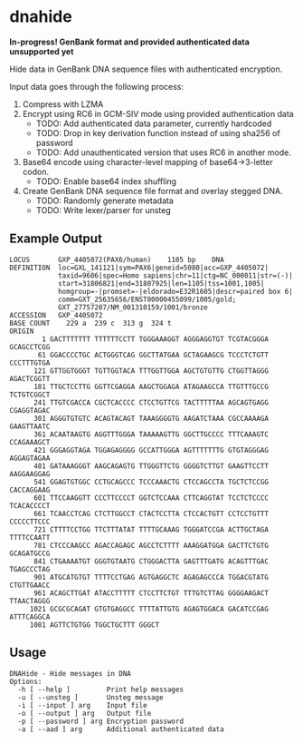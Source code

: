 # dnahide

**In-progress! GenBank format and provided authenticated data unsupported yet**

Hide data in GenBank DNA sequence files with authenticated encryption.

Input data goes through the following process:

1. Compress with LZMA
2. Encrypt using RC6 in GCM-SIV mode using provided authentication data
    - TODO: Add authenticated data parameter, currently hardcoded
    - TODO: Drop in key derivation function instead of using sha256 of password
    - TODO: Add unauthenticated version that uses RC6 in another mode.
3. Base64 encode using character-level mapping of base64->3-letter codon.
    - TODO: Enable base64 index shuffling
4. Create GenBank DNA sequence file format and overlay stegged DNA.
    - TODO: Randomly generate metadata
    - TODO: Write lexer/parser for unsteg


## Example Output

```
LOCUS       GXP_4405072(PAX6/human)    1105 bp    DNA
DEFINITION  loc=GXL_141121|sym=PAX6|geneid=5080|acc=GXP_4405072|
            taxid=9606|spec=Homo sapiens|chr=11|ctg=NC_000011|str=(-)|
            start=31806821|end=31807925|len=1105|tss=1001,1005|
            homgroup=-|promset=-|eldorado=E32R1605|descr=paired box 6|
            comm=GXT_25635656/ENST00000455099/1005/gold;
            GXT_27757207/NM_001310159/1001/bronze
ACCESSION   GXP_4405072
BASE COUNT    229 a  239 c  313 g  324 t
ORIGIN
        1 GACTTTTTTT TTTTTTCCTT TGGGAAAGGT AGGGAGGTGT TCGTACGGGA GCAGCCTCGG
       61 GGACCCCTGC ACTGGGTCAG GGCTTATGAA GCTAGAAGCG TCCCTCTGTT CCCTTTGTGA
      121 GTTGGTGGGT TGTTGGTACA TTTGGTTGGA AGCTGTGTTG CTGGTTAGGG AGACTCGGTT
      181 TTGCTCCTTG GGTTCGAGGA AAGCTGGAGA ATAGAAGCCA TTGTTTGCCG TCTGTCGGCT
      241 TTGTCGACCA CGCTCACCCC CTCCTGTTCG TACTTTTTAA AGCAGTGAGG CGAGGTAGAC
      301 AGGGTGTGTC ACAGTACAGT TAAAGGGGTG AAGATCTAAA CGCCAAAAGA GAAGTTAATC
      361 ACAATAAGTG AGGTTTGGGA TAAAAAGTTG GGCTTGCCCC TTTCAAAGTC CCAGAAAGCT
      421 GGGAGGTAGA TGGAGAGGGG GCCATTGGGA AGTTTTTTTG GTGTAGGGAG AGGAGTAGAA
      481 GATAAAGGGT AAGCAGAGTG TTGGGTTCTG GGGGTCTTGT GAAGTTCCTT AAGGAAGGAG
      541 GGAGTGTGGC CCTGCAGCCC TCCCAAACTG CTCCAGCCTA TGCTCTCCGG CACCAGGAAG
      601 TTCCAAGGTT CCCTTCCCCT GGTCTCCAAA CTTCAGGTAT TCCTCTCCCC TCACACCCCT
      661 TCAACCTCAG CTCTTGGCCT CTACTCCTTA CTCCACTGTT CCTCCTGTTT CCCCCTTCCC
      721 CTTTTCCTGG TTCTTTATAT TTTTGCAAAG TGGGATCCGA ACTTGCTAGA TTTTCCAATT
      781 CTCCCAAGCC AGACCAGAGC AGCCTCTTTT AAAGGATGGA GACTTCTGTG GCAGATGCCG
      841 CTGAAAATGT GGGTGTAATG CTGGGACTTA GAGTTTGATG ACAGTTTGAC TGAGCCCTAG
      901 ATGCATGTGT TTTTCCTGAG AGTGAGGCTC AGAGAGCCCA TGGACGTATG CTGTTGAACC
      961 ACAGCTTGAT ATACCTTTTT CTCCTTCTGT TTTGTCTTAG GGGGAAGACT TTAACTAGGG
     1021 GCGCGCAGAT GTGTGAGGCC TTTTATTGTG AGAGTGGACA GACATCCGAG ATTTCAGGCA
     1081 AGTTCTGTGG TGGCTGCTTT GGGCT
```

## Usage

```
DNAHide - Hide messages in DNA
Options:
  -h [ --help ]         Print help messages
  -u [ --unsteg ]       Unsteg message
  -i [ --input ] arg    Input file
  -o [ --output ] arg   Output file
  -p [ --password ] arg Encryption password
  -a [ --aad ] arg      Additional authenticated data
```
